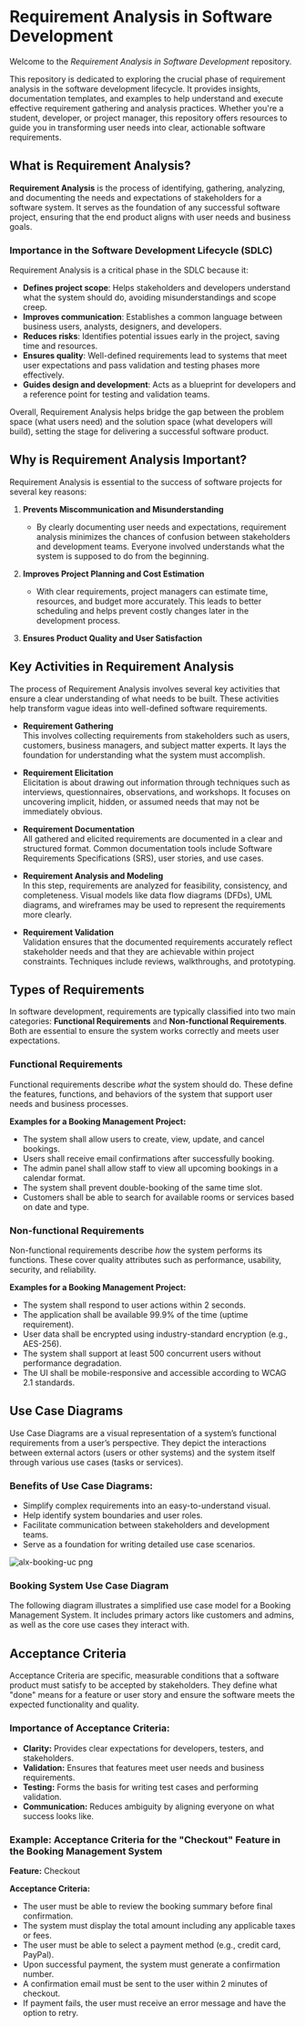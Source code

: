 # Requirement Analysis in Software Development

Welcome to the *Requirement Analysis in Software Development* repository.

This repository is dedicated to exploring the crucial phase of requirement analysis in the software development lifecycle. It provides insights, documentation templates, and examples to help understand and execute effective requirement gathering and analysis practices. Whether you're a student, developer, or project manager, this repository offers resources to guide you in transforming user needs into clear, actionable software requirements.

## What is Requirement Analysis?

**Requirement Analysis** is the process of identifying, gathering, analyzing, and documenting the needs and expectations of stakeholders for a software system. It serves as the foundation of any successful software project, ensuring that the end product aligns with user needs and business goals.

### Importance in the Software Development Lifecycle (SDLC)

Requirement Analysis is a critical phase in the SDLC because it:

- **Defines project scope**: Helps stakeholders and developers understand what the system should do, avoiding misunderstandings and scope creep.
- **Improves communication**: Establishes a common language between business users, analysts, designers, and developers.
- **Reduces risks**: Identifies potential issues early in the project, saving time and resources.
- **Ensures quality**: Well-defined requirements lead to systems that meet user expectations and pass validation and testing phases more effectively.
- **Guides design and development**: Acts as a blueprint for developers and a reference point for testing and validation teams.

Overall, Requirement Analysis helps bridge the gap between the problem space (what users need) and the solution space (what developers will build), setting the stage for delivering a successful software product.

## Why is Requirement Analysis Important?

Requirement Analysis is essential to the success of software projects for several key reasons:

1. **Prevents Miscommunication and Misunderstanding**
   - By clearly documenting user needs and expectations, requirement analysis minimizes the chances of confusion between stakeholders and development teams. Everyone involved understands what the system is supposed to do from the beginning.

2. **Improves Project Planning and Cost Estimation**
   - With clear requirements, project managers can estimate time, resources, and budget more accurately. This leads to better scheduling and helps prevent costly changes later in the development process.

3. **Ensures Product Quality and User Satisfaction**

## Key Activities in Requirement Analysis

The process of Requirement Analysis involves several key activities that ensure a clear understanding of what needs to be built. These activities help transform vague ideas into well-defined software requirements.

- **Requirement Gathering**  
  This involves collecting requirements from stakeholders such as users, customers, business managers, and subject matter experts. It lays the foundation for understanding what the system must accomplish.

- **Requirement Elicitation**  
  Elicitation is about drawing out information through techniques such as interviews, questionnaires, observations, and workshops. It focuses on uncovering implicit, hidden, or assumed needs that may not be immediately obvious.

- **Requirement Documentation**  
  All gathered and elicited requirements are documented in a clear and structured format. Common documentation tools include Software Requirements Specifications (SRS), user stories, and use cases.

- **Requirement Analysis and Modeling**  
  In this step, requirements are analyzed for feasibility, consistency, and completeness. Visual models like data flow diagrams (DFDs), UML diagrams, and wireframes may be used to represent the requirements more clearly.

- **Requirement Validation**  
  Validation ensures that the documented requirements accurately reflect stakeholder needs and that they are achievable within project constraints. Techniques include reviews, walkthroughs, and prototyping.

## Types of Requirements

In software development, requirements are typically classified into two main categories: **Functional Requirements** and **Non-functional Requirements**. Both are essential to ensure the system works correctly and meets user expectations.

### Functional Requirements

Functional requirements describe *what* the system should do. These define the features, functions, and behaviors of the system that support user needs and business processes.

**Examples for a Booking Management Project:**
- The system shall allow users to create, view, update, and cancel bookings.
- Users shall receive email confirmations after successfully booking.
- The admin panel shall allow staff to view all upcoming bookings in a calendar format.
- The system shall prevent double-booking of the same time slot.
- Customers shall be able to search for available rooms or services based on date and type.

### Non-functional Requirements

Non-functional requirements describe *how* the system performs its functions. These cover quality attributes such as performance, usability, security, and reliability.

**Examples for a Booking Management Project:**
- The system shall respond to user actions within 2 seconds.
- The application shall be available 99.9% of the time (uptime requirement).
- User data shall be encrypted using industry-standard encryption (e.g., AES-256).
- The system shall support at least 500 concurrent users without performance degradation.
- The UI shall be mobile-responsive and accessible according to WCAG 2.1 standards.

## Use Case Diagrams

Use Case Diagrams are a visual representation of a system’s functional requirements from a user’s perspective. They depict the interactions between external actors (users or other systems) and the system itself through various use cases (tasks or services).

### Benefits of Use Case Diagrams:
- Simplify complex requirements into an easy-to-understand visual.
- Help identify system boundaries and user roles.
- Facilitate communication between stakeholders and development teams.
- Serve as a foundation for writing detailed use case scenarios.

  
![alx-booking-uc png](https://github.com/user-attachments/assets/a1d1a60c-02dd-49c6-b9c8-770030763352)


### Booking System Use Case Diagram

The following diagram illustrates a simplified use case model for a Booking Management System. It includes primary actors like customers and admins, as well as the core use cases they interact with.









## Acceptance Criteria

Acceptance Criteria are specific, measurable conditions that a software product must satisfy to be accepted by stakeholders. They define what "done" means for a feature or user story and ensure the software meets the expected functionality and quality.

### Importance of Acceptance Criteria:
- **Clarity:** Provides clear expectations for developers, testers, and stakeholders.
- **Validation:** Ensures that features meet user needs and business requirements.
- **Testing:** Forms the basis for writing test cases and performing validation.
- **Communication:** Reduces ambiguity by aligning everyone on what success looks like.

### Example: Acceptance Criteria for the "Checkout" Feature in the Booking Management System

**Feature:** Checkout

**Acceptance Criteria:**
- The user must be able to review the booking summary before final confirmation.
- The system must display the total amount including any applicable taxes or fees.
- The user must be able to select a payment method (e.g., credit card, PayPal).
- Upon successful payment, the system must generate a confirmation number.
- A confirmation email must be sent to the user within 2 minutes of checkout.
- If payment fails, the user must receive an error message and have the option to retry.



